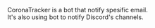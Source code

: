 CoronaTracker is a bot that notify spesific email. <br>
It's also using bot to notify Discord's channels. <br>

